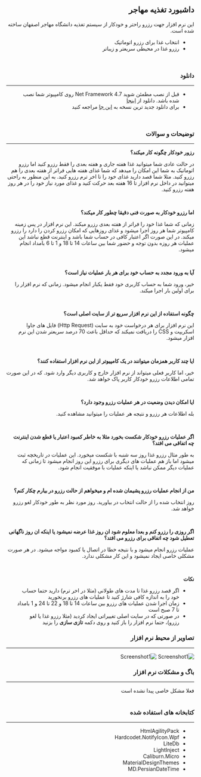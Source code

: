 <div dir="rtl">
<h2>داشبورد تغذیه مهاجر</h2>

<span>این نرم افزار جهت رزرو راحتر و خودکار از سیستم تغذیه دانشگاه مهاجر اصفهان ساخته شده است.</span>

<ul>
  <li> انتخاب غذا برای رزرو اتوماتیک
  <li> رزرو غذا در محیطی سریعتر و زیباتر
</ul>

<br/>

<h3>دانلود</h4>
<hr />

<ul>
  <li> قبل از نصب مطمئن شوید Net Framework 4.7 روی کامپیوتر شما نصب شده باشد. دانلود از <a href='https://www.microsoft.com/en-us/download/details.aspx?id=55167'>اینجا</a></li>
  <li> برای دانلود جدید ترین نسخه به <a href='https://github.com/Arishk/Mohajer-Dashboard/releases/latest'>این جا</a> مراجعه کنید  </li>
</ul>

<br/>

<h3>توضیحات و سوالات</h4>
<hr />

<b><span>رزور خودکار چگونه کار میکند؟</span></b>
<p>در حالت عادی شما میتوانید غذا هفته جاری و هفته بعدی را فقط رزرو کنید اما رزرو اتوماتیک به شما این امکان را میدهد که شما غذای هفته هایی فراتر از هفته بعدی را هم رزرو کنید. مثلا شما قصد دارید غذای خود را تا اخر ترم رزرو کنید. به این منظور به راحتی میتوانید در داخل نرم افزار تا 16 هفته بعد حرکت کنید و غذای مورد نیاز خود را در هر روز هفته رزرو کنید.</p>

<br/>

<b><span>اما رزرو خودکار به صورت فنی دقیقا چطور کار میکند؟</span></b>
<p>زمانی که شما غذا خود را فراتر از هفته بعدی رزرو میکند. این نرم افزار در پس زمینه کامپیوتر شما هر روز اجرا میشود و غذای روزهایی که امکان رزرو کردن را دارد را رزرو میکند. در این صورت اگر اعتبار کافی در حساب شما باشد و اینترنت قطع نباشد این عملیات هر روزه بدون توجه و حضور شما بین ساعات 14 تا 18 و 1 تا 6 بامداد انجام میشود.</p>

<br/>

<b><span>آیا به ورود مجدد به حساب خود برای هر بار عملیات نیاز است؟</span></b>
<p>خیر، ورود شما به حساب کاربری خود فقط یکبار انجام میشود. زمانی که نرم افزار را برای اولین بار اجرا میکند.</p>

<br/>

<b><span>چگونه استفاده از این نرم افزار سریع تر از سایت اصلی است؟</span></b>
<p>این نرم افزار برای هر درخواست خود به سایت (Http Request) فایل های جاوا اسکریپت و CSS را دریافت نمیکند که حداقل باعث 70 درصد سریعتر شدن این نرم افزار میشود.</p>

<br/>

<b><span>ایا چند کاربر همزمان میتوانند در یک کامپیوتر از این نرم افزار استفاده کنند؟</span></b>
<p>خیر، اما کاربر فعلی میتواند از نرم افزار خارج و کاربری دیگر وارد شود. که در این صورت تمامی اطلاعات رزرو خودکار کاربر پاک خواهد شد.</p>

<br/>

<b><span>ایا امکان دیدن وضعیت در هر عملیات رزرو وجود دارد؟</span></b>
<p>بله اطلاعات هر رزرو و نتیجه هر عملیات را میتوانید مشاهده کنید.</p>

<br/>

<b><span>اگر عملیات رزرو خودکار شکست بخورد مثلا به خاطر کمبود اعتبار یا قطع شدن اینترنت چه اتفاقی می افتد؟</span></b>
<p>به طور مثال رزرو غذا روز سه شنبه با شکست میخورد. این عملیات در تاریخچه ثبت میشود اما باز هم عملیات های دیگری برای رزرو این روز انجام میشود تا زمانی که عملیات دیگر ممکن نباشد یا اینکه عملیات با موفقیت انجام شود.</p>

<br/>

<b><span>من از انجام عملیات رزرو پشیمان شده ام و میخواهم از حالت رزرو در بیارم چکار کنم؟</span></b>
<p>روز انتخاب شده را از حالت انتخاب در بیاورید. روز مورد نظر به طور خودکار لغو رزرو خواهد شد.</p>

<br/>

<b><span>اگر روزی را رزرو کنم و بعدا معلوم شود ان روز غذا عرضه نمیشود یا اینکه ان روز ناگهانی تعطیل شود چه اتفاقی برای رزرو می افتد؟</span></b>
<p>عملیات رزرو انجام میشود و با نتیجه خطا در اتصال یا کمبود مواجه میشود. در هر صورت مشکلی خاصی ایجاد نمیشود و این کار مشکلی ندارد.</p>

<br/>

<b>نکات</b>

<ul>
  <li>اگر قصد رزرو غذا تا مدت های طولانی (مثلا در اخر ترم) دارید حتما حساب خود را به اندازه کافی شارژ کنید تا عملیات های رزرو برنخورید</li>
  <li>زمان اجرا شدن عملیات های رزرو بین ساعات 14 تا 18 و 22 تا 24 و 1 بامداد تا 7 صبح است</li>
  <li> در صورتی که در سایت اصلی تغییراتی ایجاد کردید (مثلا رزرو غذا یا لغو رزرو)، حتما نرم افزار را باز کنید و روی دکمه <b>تازی سازی</b> را بزنید
</ul>

<h3>تصاویر از محیط نرم افزار</h4>
<hr />

![Screenshot1](https://github.com/Arishk/Mohajer-Dashboard/blob/master/Screenshots/Capture.PNG)
![Screenshot1](https://github.com/Arishk/Mohajer-Dashboard/blob/master/Screenshots/Capture2.PNG)

<h3>باگ و مشکلات نرم افزار</h4>
<hr />
<span>فعلا مشکل خاصی پیدا نشده است
</span>


<br/>
<br/>

<h3>کتابخانه های استفاده شده</h4>
<hr />

<ul>
  <li>HtmlAgilityPack</li>
  <li>Hardcodet.NotifyIcon.Wpf</li>
  <li>LiteDb</li>
  <li>LightInject</li>
  <li>Caliburn.Micro</li>
  <li>MaterialDesignThemes</li>
  <li>MD.PersianDateTime</li>
</ul>

</div>
